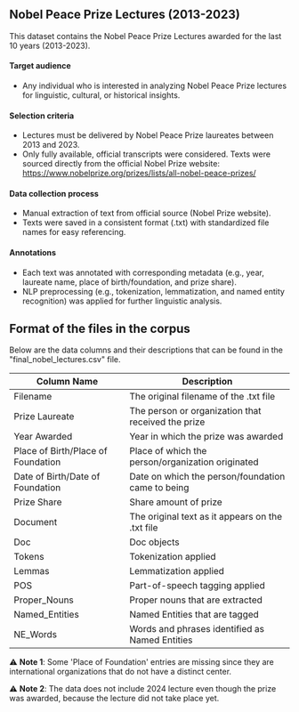 ## Nobel Peace Prize Lectures (2013-2023)

This dataset contains the Nobel Peace Prize Lectures awarded for the last 10 years (2013-2023).

#### Target audience

- Any individual who is interested in analyzing Nobel Peace Prize lectures for linguistic, cultural, or historical insights.

#### Selection criteria

- Lectures must be delivered by Nobel Peace Prize laureates between 2013 and 2023.
- Only fully available, official transcripts were considered.
  Texts were sourced directly from the official Nobel Prize website: https://www.nobelprize.org/prizes/lists/all-nobel-peace-prizes/

#### Data collection process

- Manual extraction of text from official source (Nobel Prize website).
- Texts were saved in a consistent format (.txt) with standardized file names for easy referencing.

#### Annotations

- Each text was annotated with corresponding metadata (e.g., year, laureate name, place of birth/foundation, and prize share).
- NLP preprocessing (e.g., tokenization, lemmatization, and named entity recognition) was applied for further linguistic analysis.

## Format of the files in the corpus

Below are the data columns and their descriptions that can be found in the "final_nobel_lectures.csv" file.

| Column Name                        | Description                                        |
| ---------------------------------- | -------------------------------------------------- |
| Filename                           | The original filename of the .txt file             |
| Prize Laureate                     | The person or organization that received the prize |
| Year Awarded                       | Year in which the prize was awarded                |
| Place of Birth/Place of Foundation | Place of which the person/organization originated  |
| Date of Birth/Date of Foundation   | Date on which the person/foundation came to being  |
| Prize Share                        | Share amount of prize                              |
| Document                           | The original text as it appears on the .txt file   |
| Doc                                | Doc objects                                        |
| Tokens                             | Tokenization applied                               |
| Lemmas                             | Lemmatization applied                              |
| POS                                | Part-of-speech tagging applied                     |
| Proper_Nouns                       | Proper nouns that are extracted                    |
| Named_Entities                     | Named Entities that are tagged                     |
| NE_Words                           | Words and phrases identified as Named Entities     |

⚠️ **Note 1**: Some 'Place of Foundation' entries are missing since they are international organizations that do not have a distinct center.

⚠️ **Note 2**: The data does not include 2024 lecture even though the prize was awarded, because the lecture did not take place yet.
